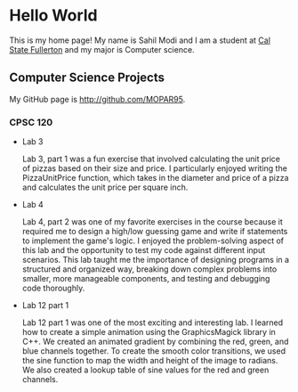 # Hello World

This is my home page! My name is Sahil Modi and I am a student at [Cal State Fullerton](http://www.fullerton.edu/) and my major is Computer science.

## Computer Science Projects

My GitHub page is http://github.com/MOPAR95.

### CPSC 120

* Lab 3

   Lab 3, part 1 was a fun exercise that involved calculating the unit price of pizzas based on their size and price. I particularly enjoyed writing the PizzaUnitPrice function, which takes in the diameter and price of a pizza and calculates the unit price per square inch.

* Lab 4

   Lab 4, part 2 was one of my favorite exercises in the course because it required me to design a high/low guessing game and write if statements to implement the game's logic. I enjoyed the problem-solving aspect of this lab and the opportunity to test my code against different input scenarios. This lab taught me the importance of designing programs in a structured and organized way, breaking down complex problems into smaller, more manageable components, and testing and debugging code thoroughly.

* Lab 12 part 1

   Lab 12 part 1 was one of the most exciting and interesting lab. I learned how to create a simple animation using the GraphicsMagick library in C++. We created an animated gradient by combining the red, green, and blue channels together. To create the smooth color transitions, we used the sine function to map the width and height of the image to radians. We also created a lookup table of sine values for the red and green channels.
